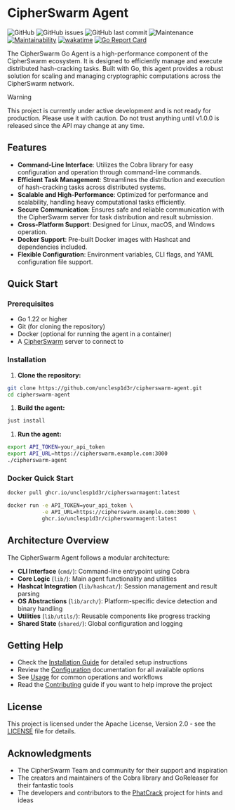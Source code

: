# CipherSwarm Agent

![GitHub](https://img.shields.io/github/license/unclesp1d3r/CipherSwarmAgent)
![GitHub issues](https://img.shields.io/github/issues/unclesp1d3r/CipherSwarmAgent)
![GitHub last commit](https://img.shields.io/github/last-commit/unclesp1d3r/CipherSwarmAgent)
![Maintenance](https://img.shields.io/maintenance/yes/2024)
[![Maintainability](https://api.codeclimate.com/v1/badges/9c76ebe483ef3b1eff8d/maintainability)](https://codeclimate.com/github/unclesp1d3r/CipherSwarmAgent/maintainability)
[![wakatime](https://wakatime.com/badge/github/unclesp1d3r/CipherSwarmAgent.svg)](https://wakatime.com/badge/github/unclesp1d3r/CipherSwarmAgent)
[![Go Report Card](https://goreportcard.com/badge/github.com/unclesp1d3r/cipherswarmagent)](https://goreportcard.com/report/github.com/unclesp1d3r/cipherswarmagent)

The CipherSwarm Go Agent is a high-performance component of the CipherSwarm ecosystem. It is designed to efficiently manage and execute distributed hash-cracking tasks. Built with Go, this agent provides a robust solution for scaling and managing cryptographic computations across the CipherSwarm network.

> [!WARNING]
> This project is currently under active development and is not ready for production. Please use it with caution. Do not trust anything until v1.0.0 is released since the API may change at any time.

## Features

- **Command-Line Interface**: Utilizes the Cobra library for easy configuration and operation through command-line commands.
- **Efficient Task Management**: Streamlines the distribution and execution of hash-cracking tasks across distributed systems.
- **Scalable and High-Performance**: Optimized for performance and scalability, handling heavy computational tasks efficiently.
- **Secure Communication**: Ensures safe and reliable communication with the CipherSwarm server for task distribution and result submission.
- **Cross-Platform Support**: Designed for Linux, macOS, and Windows operation.
- **Docker Support**: Pre-built Docker images with Hashcat and dependencies included.
- **Flexible Configuration**: Environment variables, CLI flags, and YAML configuration file support.

## Quick Start

### Prerequisites

- Go 1.22 or higher
- Git (for cloning the repository)
- Docker (optional for running the agent in a container)
- A [CipherSwarm](https://github.com/unclesp1d3r/CipherSwarm) server to connect to

### Installation

1. **Clone the repository:**

```bash
git clone https://github.com/unclesp1d3r/cipherswarm-agent.git
cd cipherswarm-agent
```

1. **Build the agent:**

```bash
just install
```

1. **Run the agent:**

```bash
export API_TOKEN=your_api_token
export API_URL=https://cipherswarm.example.com:3000
./cipherswarm-agent
```

### Docker Quick Start

```bash
docker pull ghcr.io/unclesp1d3r/cipherswarmagent:latest

docker run -e API_TOKEN=your_api_token \
           -e API_URL=https://cipherswarm.example.com:3000 \
           ghcr.io/unclesp1d3r/cipherswarmagent:latest
```

## Architecture Overview

The CipherSwarm Agent follows a modular architecture:

- **CLI Interface** (`cmd/`): Command-line entrypoint using Cobra
- **Core Logic** (`lib/`): Main agent functionality and utilities
- **Hashcat Integration** (`lib/hashcat/`): Session management and result parsing
- **OS Abstractions** (`lib/arch/`): Platform-specific device detection and binary handling
- **Utilities** (`lib/utils/`): Reusable components like progress tracking
- **Shared State** (`shared/`): Global configuration and logging

## Getting Help

- Check the [Installation Guide](installation.md) for detailed setup instructions
- Review the [Configuration](configuration.md) documentation for all available options
- See [Usage](usage.md) for common operations and workflows
- Read the [Contributing](contributing.md) guide if you want to help improve the project

## License

This project is licensed under the Apache License, Version 2.0 - see the [LICENSE](https://github.com/unclesp1d3r/CipherSwarmAgent/blob/main/LICENSE) file for details.

## Acknowledgments

- The CipherSwarm Team and community for their support and inspiration
- The creators and maintainers of the Cobra library and GoReleaser for their fantastic tools
- The developers and contributors to the [PhatCrack](https://github.com/lachlan2k/phatcrack) project for hints and ideas
